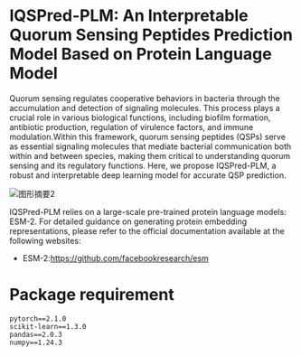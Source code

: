# IQSPred-PLM: An Interpretable Quorum Sensing Peptides Prediction Model Based on Protein Language Model

Quorum sensing regulates cooperative behaviors in bacteria through the accumulation and detection of signaling molecules. This process plays a crucial role in various biological functions, including biofilm formation, antibiotic production, regulation of virulence factors, and immune modulation.Within this framework, quorum sensing peptides (QSPs) serve as essential signaling molecules that mediate bacterial communication both within and between species, making them critical to understanding quorum sensing and its regulatory functions. Here, we propose IQSPred-PLM, a robust and interpretable deep learning model for accurate QSP prediction.

![图形摘要2](https://github.com/user-attachments/assets/1d67d778-d009-4f31-8687-768a5f50fa12)

IQSPred-PLM relies on a large-scale pre-trained protein language models: ESM-2. For detailed guidance on generating protein embedding representations, please refer to the official documentation available at the following websites:

- ESM-2:https://github.com/facebookresearch/esm

# Package requirement
```
pytorch==2.1.0  
scikit-learn==1.3.0
pandas==2.0.3
numpy==1.24.3
```

